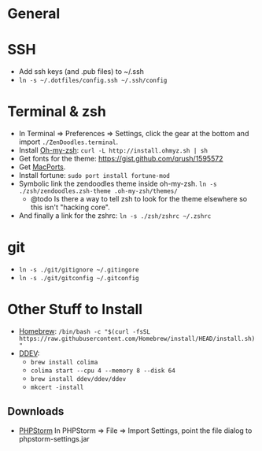 General
=======

SSH
===
* Add ssh keys (and .pub files) to ~/.ssh
* `ln -s ~/.dotfiles/config.ssh ~/.ssh/config`

Terminal & zsh
==============
* In Terminal => Preferences => Settings, click the gear at the bottom and import `./ZenDoodles.terminal`.
* Install [Oh-my-zsh](https://github.com/robbyrussell/oh-my-zsh): `curl -L http://install.ohmyz.sh | sh`
* Get fonts for the theme: https://gist.github.com/qrush/1595572
* Get [MacPorts](https://www.macports.org/install.php).
* Install fortune: `sudo port install fortune-mod`
* Symbolic link the zendoodles theme inside oh-my-zsh. `ln -s ./zsh/zendoodles.zsh-theme .oh-my-zsh/themes/`
  * @todo Is there a way to tell zsh to look for the theme elsewhere so this isn't "hacking core".
* And finally a link for the zshrc: `ln -s ./zsh/zshrc ~/.zshrc`

git
=======
* `ln -s ./git/gitignore ~/.gitingore`
* `ln -s ./git/gitconfig ~/.gitconfig`

Other Stuff to Install
======================
* [Homebrew](https://brew.sh/): `/bin/bash -c "$(curl -fsSL https://raw.githubusercontent.com/Homebrew/install/HEAD/install.sh)"`
* [DDEV](https://ddev.readthedocs.io/en/latest/users/install/ddev-installation/):
	* `brew install colima`
	* `colima start --cpu 4 --memory 8 --disk 64`
	* `brew install ddev/ddev/ddev`
	* `mkcert -install`

Downloads
----------
* [PHPStorm](http://www.jetbrains.com/phpstorm/) In PHPStorm => File => Import Settings, point the file dialog to phpstorm-settings.jar

